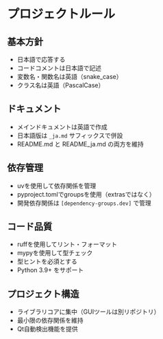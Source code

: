 # プロジェクトルール

## 基本方針
- 日本語で応答する
- コードコメントは日本語で記述
- 変数名・関数名は英語（snake_case）
- クラス名は英語（PascalCase）

## ドキュメント
- メインドキュメントは英語で作成
- 日本語版は `_ja.md` サフィックスで併設
- README.md と README_ja.md の両方を維持

## 依存管理
- uvを使用して依存関係を管理
- pyproject.tomlでgroupsを使用（extrasではなく）
- 開発依存関係は `[dependency-groups.dev]` で管理

## コード品質
- ruffを使用してリント・フォーマット
- mypyを使用して型チェック
- 型ヒントを必須とする
- Python 3.9+ をサポート

## プロジェクト構造
- ライブラリコアに集中（GUIツールは別リポジトリ）
- 最小限の依存関係を維持
- Qt自動検出機能を提供
